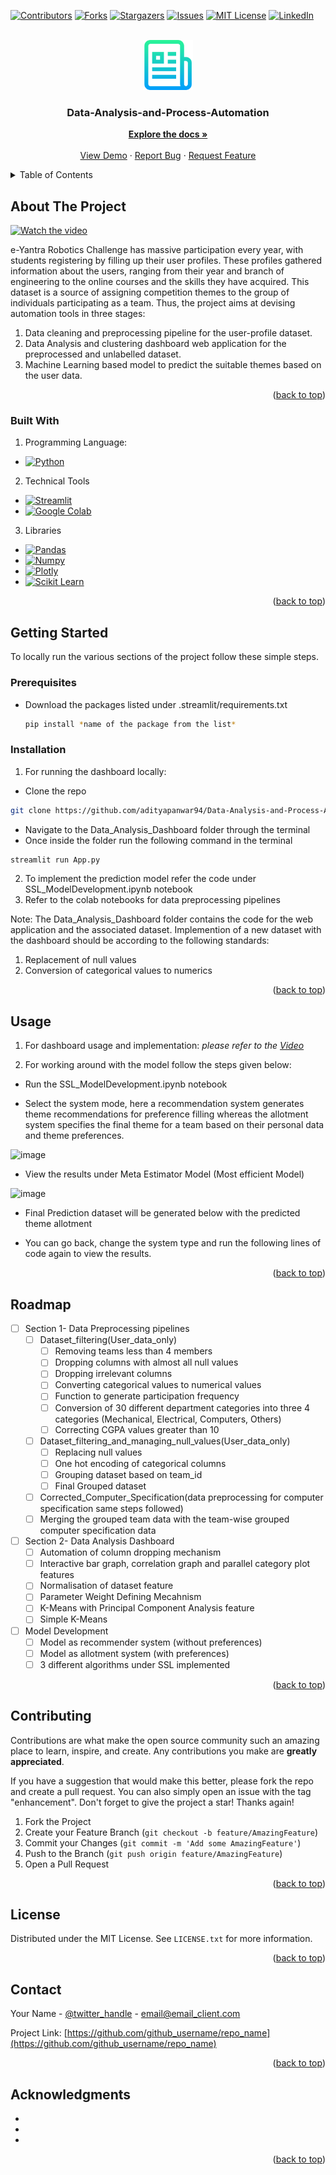 <div id="top"></div>

<!-- PROJECT SHIELDS -->
<!--
*** I'm using markdown "reference style" links for readability.
*** Reference links are enclosed in brackets [ ] instead of parentheses ( ).
*** See the bottom of this document for the declaration of the reference variables
*** for contributors-url, forks-url, etc. This is an optional, concise syntax you may use.
*** https://www.markdownguide.org/basic-syntax/#reference-style-links
-->
[![Contributors][contributors-shield]][contributors-url]
[![Forks][forks-shield]][forks-url]
[![Stargazers][stars-shield]][stars-url]
[![Issues][issues-shield]][issues-url]
[![MIT License][license-shield]][license-url]
[![LinkedIn][linkedin-shield]][linkedin-url]



<!-- Data-Analysis-and-Process-Automation -->
<br />
<div align="center">
  <a href="https://github.com/adityapanwar94/Data-Analysis-and-Process-Automation-DaPrA-">
    <img src="images/logo.png" alt="Logo" width="80" height="80">
  </a>

<h3 align="center">Data-Analysis-and-Process-Automation</h3>

  <p align="center">
    <a href="https://github.com/adityapanwar94/Data-Analysis-and-Process-Automation-DaPrA-"><strong>Explore the docs »</strong></a>
    <br />
    <br />
    <a href="https://github.com/adityapanwar94/Data-Analysis-and-Process-Automation-DaPrA-">View Demo</a>
    ·
    <a href="https://github.com/adityapanwar94/Data-Analysis-and-Process-Automation-DaPrA-/issues">Report Bug</a>
    ·
    <a href="https://github.com/adityapanwar94/Data-Analysis-and-Process-Automation-DaPrA-/issues">Request Feature</a>
  </p>
</div>



<!-- TABLE OF CONTENTS -->
<details>
  <summary>Table of Contents</summary>
  <ol>
    <li>
      <a href="#about-the-project">About The Project</a>
      <ul>
        <li><a href="#built-with">Built With</a></li>
      </ul>
    </li>
    <li>
      <a href="#getting-started">Getting Started</a>
      <ul>
        <li><a href="#prerequisites">Prerequisites</a></li>
        <li><a href="#installation">Installation</a></li>
      </ul>
    </li>
    <li><a href="#usage">Usage</a></li>
    <li><a href="#roadmap">Roadmap</a></li>
    <li><a href="#contributing">Contributing</a></li>
    <li><a href="#license">License</a></li>
    <li><a href="#contact">Contact</a></li>
    <li><a href="#acknowledgments">Acknowledgments</a></li>
  </ol>
</details>



<!-- ABOUT THE PROJECT -->
## About The Project



[![Watch the video](https://img.youtube.com/vi/iTu8IUulXRU/hqdefault.jpg)](https://www.youtube.com/watch?v=iTu8IUulXRU)

e-Yantra Robotics Challenge has massive participation every year, with students registering by filling up their user profiles. These profiles gathered information about the users, ranging from their year and branch of engineering to the online courses and the skills they have acquired. This dataset is a source of assigning competition themes to the group of individuals participating as a team. Thus, the project aims at devising automation tools in three stages:
1. Data cleaning and preprocessing pipeline for the user-profile dataset.
2. Data Analysis and clustering dashboard web application for the preprocessed and unlabelled dataset.
3. Machine Learning based model to predict the suitable themes based on the user data.

<p align="right">(<a href="#top">back to top</a>)</p>



### Built With
1. Programming Language:
  * [![Python][python.js]][python-url]
2. Technical Tools 
  * [![Streamlit][streamlit.js]][streamlit-url]
  * [![Google Colab][colab.js]][colab-url]
3. Libraries
  * [![Pandas][pandas.js]][pandas-url]
  * [![Numpy][numpy.js]][numpy-url]
  * [![Plotly][plotly.js]][plotly-url]
  * [![Scikit Learn][sklearn.js]][sklearn-url]

<p align="right">(<a href="#top">back to top</a>)</p>



<!-- GETTING STARTED -->
## Getting Started

To locally run the various sections of the project follow these simple steps.

### Prerequisites


* Download the packages listed under .streamlit/requirements.txt 
  ```sh
  pip install *name of the package from the list*
  ```

### Installation

1. For running the dashboard locally:
  - Clone the repo
   ```sh
   git clone https://github.com/adityapanwar94/Data-Analysis-and-Process-Automation-DaPrA-
   ```
   - Navigate to the Data_Analysis_Dashboard folder through the terminal
   - Once inside the folder run the following command in the terminal
   ```sh
   streamlit run App.py
   ``` 
2. To implement the prediction model refer the code under  SSL_ModelDevelopment.ipynb notebook
3. Refer to the colab notebooks for data preprocessing pipelines

<p> 
Note: The Data_Analysis_Dashboard folder contains the code for the web application and the associated dataset. Implemention of a new dataset with the dashboard should be according to the following standards:

1. Replacement of null values 
2. Conversion of categorical values to numerics 
</p>

<p align="right">(<a href="#top">back to top</a>)</p>



<!-- USAGE EXAMPLES -->
## Usage

1. For dashboard usage and implementation:
_please refer to the [Video](https://www.youtube.com/watch?v=iTu8IUulXRU)_

2. For working around with the model follow the steps given below:
  - Run the SSL_ModelDevelopment.ipynb notebook
  
  - Select the system mode, here a recommendation system generates theme recommendations for preference filling whereas the allotment system specifies the final theme for a team based on their personal data and theme preferences.
  
  ![image](https://user-images.githubusercontent.com/48209998/183883779-c83c80a1-3043-4192-9d96-a57c37628cc3.png)
  - View the results under Meta Estimator Model (Most efficient Model)
  
  ![image](https://user-images.githubusercontent.com/48209998/183884742-bf63a8a0-4c13-438f-a746-593582148ea2.png)
  
  - Final Prediction dataset will be generated below with the predicted theme allotment
  
  - You can go back, change the system type and run the following lines of code again to view the results.


<p align="right">(<a href="#top">back to top</a>)</p>



<!-- ROADMAP -->
## Roadmap

- [ ] Section 1- Data Preprocessing pipelines
  - [ ] Dataset_filtering(User_data_only)
     - [ ] Removing teams less than 4 members
     - [ ] Dropping columns with almost all null values
     - [ ] Dropping irrelevant columns
     - [ ] Converting categorical values to numerical values
     - [ ] Function to generate participation frequency
     - [ ] Conversion of 30 different department categories into three 4 categories (Mechanical, Electrical, Computers, Others) 
     - [ ] Correcting CGPA values greater than 10
  - [ ] Dataset_filtering_and_managing_null_values(User_data_only)
      - [ ] Replacing null values 
      - [ ] One hot encoding of categorical columns
      - [ ] Grouping dataset based on team_id 
      - [ ] Final Grouped dataset
  - [ ] Corrected_Computer_Specification(data preprocessing for computer specification same steps followed)
  - [ ] Merging the grouped team data with the team-wise grouped computer specification data  
- [ ] Section 2- Data Analysis Dashboard
  - [ ] Automation of column dropping mechanism 
  - [ ] Interactive bar graph, correlation graph and parallel category plot features
  - [ ] Normalisation of dataset feature
  - [ ] Parameter Weight Defining Mecahnism
  - [ ] K-Means with Principal Component Analysis feature
  - [ ] Simple K-Means
- [ ] Model Development
  - [ ] Model as recommender system (without preferences)
  - [ ] Model as allotment system (with preferences)
  - [ ] 3 different algorithms under SSL implemented

<p align="right">(<a href="#top">back to top</a>)</p>



<!-- CONTRIBUTING -->
## Contributing

Contributions are what make the open source community such an amazing place to learn, inspire, and create. Any contributions you make are **greatly appreciated**.

If you have a suggestion that would make this better, please fork the repo and create a pull request. You can also simply open an issue with the tag "enhancement".
Don't forget to give the project a star! Thanks again!

1. Fork the Project
2. Create your Feature Branch (`git checkout -b feature/AmazingFeature`)
3. Commit your Changes (`git commit -m 'Add some AmazingFeature'`)
4. Push to the Branch (`git push origin feature/AmazingFeature`)
5. Open a Pull Request

<p align="right">(<a href="#top">back to top</a>)</p>



<!-- LICENSE -->
## License

Distributed under the MIT License. See `LICENSE.txt` for more information.

<p align="right">(<a href="#top">back to top</a>)</p>



<!-- CONTACT -->
## Contact

Your Name - [@twitter_handle](https://twitter.com/twitter_handle) - email@email_client.com

Project Link: [https://github.com/github_username/repo_name](https://github.com/github_username/repo_name)

<p align="right">(<a href="#top">back to top</a>)</p>



<!-- ACKNOWLEDGMENTS -->
## Acknowledgments

* []()
* []()
* []()

<p align="right">(<a href="#top">back to top</a>)</p>



<!-- MARKDOWN LINKS & IMAGES -->
<!-- https://www.markdownguide.org/basic-syntax/#reference-style-links -->
[contributors-shield]: https://img.shields.io/github/contributors/github_username/repo_name.svg?style=for-the-badge
[contributors-url]: https://github.com/adityapanwar94/Data-Analysis-and-Process-Automation-DaPrA-/graphs/contributors
[forks-shield]: https://img.shields.io/github/forks/github_username/repo_name.svg?style=for-the-badge
[forks-url]: https://github.com/adityapanwar94/Data-Analysis-and-Process-Automation-DaPrA-/network/members
[stars-shield]: https://img.shields.io/github/stars/github_username/repo_name.svg?style=for-the-badge
[stars-url]: https://github.com/github_username/repo_name/stargazers
[issues-shield]: https://img.shields.io/github/issues/github_username/repo_name.svg?style=for-the-badge
[issues-url]: https://github.com/github_username/repo_name/issues
[license-shield]: https://img.shields.io/github/license/github_username/repo_name.svg?style=for-the-badge
[license-url]: https://github.com/github_username/repo_name/blob/master/LICENSE.txt
[linkedin-shield]: https://img.shields.io/badge/-LinkedIn-black.svg?style=for-the-badge&logo=linkedin&colorB=555
[linkedin-url]: https://linkedin.com/in/linkedin_username
[product-screenshot]: images/screenshot.png
[streamlit.js]: https://img.shields.io/badge/Streamlit-FF4B4B?style=for-the-badge&logo=Streamlit&logoColor=white
[streamlit-url]: https://streamlit.io/
[python.js]: https://img.shields.io/badge/Python-FFD43B?style=for-the-badge&logo=python&logoColor=blue
[python-url]: https://www.python.org/
[colab.js]: https://img.shields.io/badge/Colab-F9AB00?style=for-the-badge&logo=googlecolab&color=525252
[colab-url]: https://research.google.com/colaboratory/
[pandas.js]: https://img.shields.io/badge/Pandas-2C2D72?style=for-the-badge&logo=pandas&logoColor=white
[pandas-url]: https://pandas.pydata.org/
[numpy.js]: https://img.shields.io/badge/Numpy-777BB4?style=for-the-badge&logo=numpy&logoColor=white
[numpy-url]: https://numpy.org/
[plotly.js]: https://img.shields.io/badge/Plotly-239120?style=for-the-badge&logo=plotly&logoColor=white
[plotly-url]: https://plotly.com/
[sklearn.js]: https://img.shields.io/badge/scikit_learn-F7931E?style=for-the-badge&logo=scikit-learn&logoColor=white
[sklearn-url]: https://scikit-learn.org/stable/
[JQuery.com]: https://img.shields.io/badge/jQuery-0769AD?style=for-the-badge&logo=jquery&logoColor=white
[JQuery-url]: https://jquery.com 
